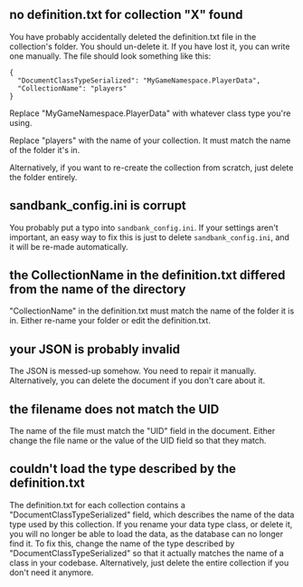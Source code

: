 ## no definition.txt for collection "X" found

You have probably accidentally deleted the definition.txt file in the collection's folder. You should un-delete it. If you have lost it, you can write one manually. The file should look something like this:

```
{
  "DocumentClassTypeSerialized": "MyGameNamespace.PlayerData",
  "CollectionName": "players"
}
```

Replace "MyGameNamespace.PlayerData" with whatever class type you're using.

Replace "players" with the name of your collection. It must match the name of the folder it's in.

Alternatively, if you want to re-create the collection from scratch, just delete the folder entirely.

## sandbank_config.ini is corrupt

You probably put a typo into `sandbank_config.ini`. If your settings aren't important, an easy way to fix this is just to delete `sandbank_config.ini`, and it will be re-made automatically.

## the CollectionName in the definition.txt differed from the name of the directory

"CollectionName" in the definition.txt must match the name of the folder it is in. Either re-name your folder or edit the definition.txt.

## your JSON is probably invalid

The JSON is messed-up somehow. You need to repair it manually. Alternatively, you can delete the document if you don't care about it.

## the filename does not match the UID

The name of the file must match the "UID" field in the document. Either change the file name or the value of the UID field so that they match.

## couldn't load the type described by the definition.txt

The definition.txt for each collection contains a "DocumentClassTypeSerialized" field, which describes the name of the data type used by this collection. If you rename your data type class, or delete it, you will no longer be able to load the data, as the database can no longer find it. To fix this, change the name of the type described by "DocumentClassTypeSerialized" so that it actually matches the name of a class in your codebase. Alternatively, just delete the entire collection if you don't need it anymore.